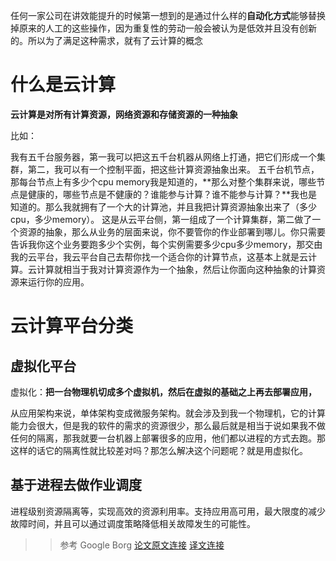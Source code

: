 任何一家公司在讲效能提升的时候第一想到的是通过什么样的**自动化方式**能够替换掉原来的人工的这些操作，因为重复性的劳动一般会被认为是低效并且没有创新的。所以为了满足这种需求，就有了云计算的概念

# 什么是云计算

**云计算是对所有计算资源，网络资源和存储资源的一种抽象**

比如：

我有五千台服务器，第一我可以把这五千台机器从网络上打通，把它们形成一个集群，第二，我可以有一个控制平面，把这些计算资源抽象出来。 五千台机节点，那每台节点上有多少个cpu memory我是知道的，**那么对整个集群来说，哪些节点是健康的，哪些节点是不健康的？谁能参与计算？谁不能参与计算？**我也是知道的。那么我就拥有了一个大的计算池，并且我把计算资源抽象出来了（多少cpu，多少memory）。 这是从云平台侧，第一组成了一个计算集群，第二做了一个资源的抽象，那么从业务的层面来说，你不要管你的作业部署到哪儿。你只需要告诉我你这个业务要跑多少个实例，每个实例需要多少cpu多少memory，那交由我的云平台，我云平台自己去帮你找一个适合你的计算节点，这基本上就是云计算。云计算就相当于我对计算资源作为一个抽象，然后让你面向这种抽象的计算资源来运行你的应用。



# 云计算平台分类

## 虚拟化平台

虚拟化：**把一台物理机切成多个虚拟机，然后在虚拟的基础之上再去部署应用，**

从应用架构来说，单体架构变成微服务架构。就会涉及到我一个物理机，它的计算能力会很大，但是我的软件的需求的资源很少，那么最后就是相当于说如果我不做任何的隔离，那我就要一台机器上部署很多的应用，他们都以进程的方式去跑。那这样的话它的隔离性就比较差对吗？那怎么解决这个问题呢？就是用虚拟化。

## 基于进程去做作业调度

进程级别资源隔离等，实现高效的资源利用率。支持应用高可用，最大限度的减少故障时间，并且可以通过调度策略降低相关故障发生的可能性。

> > 参考 Google Borg [论文原文连接](https://static.googleusercontent.com/media/research.google.com/zh-CN//pubs/archive/43438.pdf) [译文连接](https://blog.opskumu.com/borg.html)
